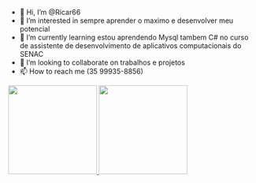 - 👋 Hi, I’m @Ricar66
- 👀 I’m interested in sempre aprender o maximo e desenvolver meu potencial 
- 🌱 I’m currently learning estou aprendendo Mysql tambem C# no curso de assistente de desenvolvimento de aplicativos computacionais do SENAC
- 💞️ I’m looking to collaborate on trabalhos e projetos 
- 📫 How to reach me (35 99935-8856)
<div>
<a href="https://github.com/seu-usuário-aqui">
<img loading="lazy" height="180em" src="https://github-readme-stats.vercel.app/api/top-langs/?username=seu-usuário-aqui&layout=compact&langs_count=7&theme=dracula"/>
<img loading="lazy" height="180em" src="https://github-readme-stats.vercel.app/api?username=seu-usuário-aqui&show_icons=true&theme=dracula&include_all_commits=true&count_private=true"/>
</div>
